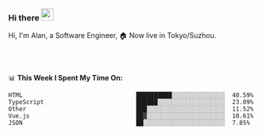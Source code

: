 ### Hi there <img src="https://media.giphy.com/media/hvRJCLFzcasrR4ia7z/giphy.gif" width="25px">

<!-- ![visitors](https://visitor-badge.glitch.me/badge?page_id=dislfyer.dislfyer) -->

Hi, I'm Alan, a Software Engineer, 🏠 Now live in Tokyo/Suzhou.

<br/>
<br/>

📊 **This Week I Spent My Time On:**


<!--START_SECTION:waka-->

```text
HTML                                ██████████░░░░░░░░░░░░░░░  40.59%
TypeScript                          ██████░░░░░░░░░░░░░░░░░░░  23.09%
Other                               ███░░░░░░░░░░░░░░░░░░░░░░  11.52%
Vue.js                              ██▓░░░░░░░░░░░░░░░░░░░░░░  10.61%
JSON                                ██░░░░░░░░░░░░░░░░░░░░░░░  7.85%
```

<!--END_SECTION:waka-->

<!--
**About Me:**
 -->
